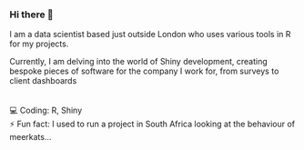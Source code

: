 ### Hi there 👋

I am a data scientist based just outside London who uses various tools in R for my projects. 

Currently, I am delving into the world of Shiny development, creating bespoke pieces of software for the company I work for, from surveys to client dashboards
<br><br></br>
💻 Coding: R, Shiny<br>
⚡ Fun fact: I used to run a project in South Africa looking at the behaviour of meerkats...

